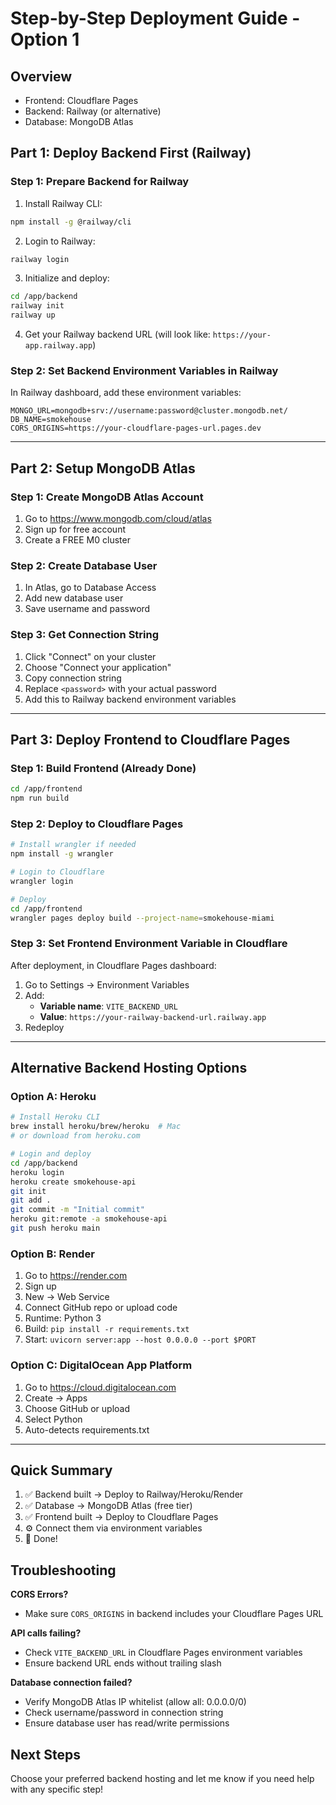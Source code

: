 # Step-by-Step Deployment Guide - Option 1

## Overview
- Frontend: Cloudflare Pages
- Backend: Railway (or alternative)
- Database: MongoDB Atlas

## Part 1: Deploy Backend First (Railway)

### Step 1: Prepare Backend for Railway

1. Install Railway CLI:
```bash
npm install -g @railway/cli
```

2. Login to Railway:
```bash
railway login
```

3. Initialize and deploy:
```bash
cd /app/backend
railway init
railway up
```

4. Get your Railway backend URL (will look like: `https://your-app.railway.app`)

### Step 2: Set Backend Environment Variables in Railway

In Railway dashboard, add these environment variables:
```
MONGO_URL=mongodb+srv://username:password@cluster.mongodb.net/
DB_NAME=smokehouse
CORS_ORIGINS=https://your-cloudflare-pages-url.pages.dev
```

---

## Part 2: Setup MongoDB Atlas

### Step 1: Create MongoDB Atlas Account
1. Go to https://www.mongodb.com/cloud/atlas
2. Sign up for free account
3. Create a FREE M0 cluster

### Step 2: Create Database User
1. In Atlas, go to Database Access
2. Add new database user
3. Save username and password

### Step 3: Get Connection String
1. Click "Connect" on your cluster
2. Choose "Connect your application"
3. Copy connection string
4. Replace `<password>` with your actual password
5. Add this to Railway backend environment variables

---

## Part 3: Deploy Frontend to Cloudflare Pages

### Step 1: Build Frontend (Already Done)
```bash
cd /app/frontend
npm run build
```

### Step 2: Deploy to Cloudflare Pages
```bash
# Install wrangler if needed
npm install -g wrangler

# Login to Cloudflare
wrangler login

# Deploy
cd /app/frontend
wrangler pages deploy build --project-name=smokehouse-miami
```

### Step 3: Set Frontend Environment Variable in Cloudflare

After deployment, in Cloudflare Pages dashboard:
1. Go to Settings → Environment Variables
2. Add:
   - **Variable name**: `VITE_BACKEND_URL`
   - **Value**: `https://your-railway-backend-url.railway.app`
3. Redeploy

---

## Alternative Backend Hosting Options

### Option A: Heroku
```bash
# Install Heroku CLI
brew install heroku/brew/heroku  # Mac
# or download from heroku.com

# Login and deploy
cd /app/backend
heroku login
heroku create smokehouse-api
git init
git add .
git commit -m "Initial commit"
heroku git:remote -a smokehouse-api
git push heroku main
```

### Option B: Render
1. Go to https://render.com
2. Sign up
3. New → Web Service
4. Connect GitHub repo or upload code
5. Runtime: Python 3
6. Build: `pip install -r requirements.txt`
7. Start: `uvicorn server:app --host 0.0.0.0 --port $PORT`

### Option C: DigitalOcean App Platform
1. Go to https://cloud.digitalocean.com
2. Create → Apps
3. Choose GitHub or upload
4. Select Python
5. Auto-detects requirements.txt

---

## Quick Summary

1. ✅ Backend built → Deploy to Railway/Heroku/Render
2. ✅ Database → MongoDB Atlas (free tier)
3. ✅ Frontend built → Deploy to Cloudflare Pages
4. ⚙️ Connect them via environment variables
5. 🎉 Done!

## Troubleshooting

**CORS Errors?**
- Make sure `CORS_ORIGINS` in backend includes your Cloudflare Pages URL

**API calls failing?**
- Check `VITE_BACKEND_URL` in Cloudflare Pages environment variables
- Ensure backend URL ends without trailing slash

**Database connection failed?**
- Verify MongoDB Atlas IP whitelist (allow all: 0.0.0.0/0)
- Check username/password in connection string
- Ensure database user has read/write permissions

## Next Steps

Choose your preferred backend hosting and let me know if you need help with any specific step!
